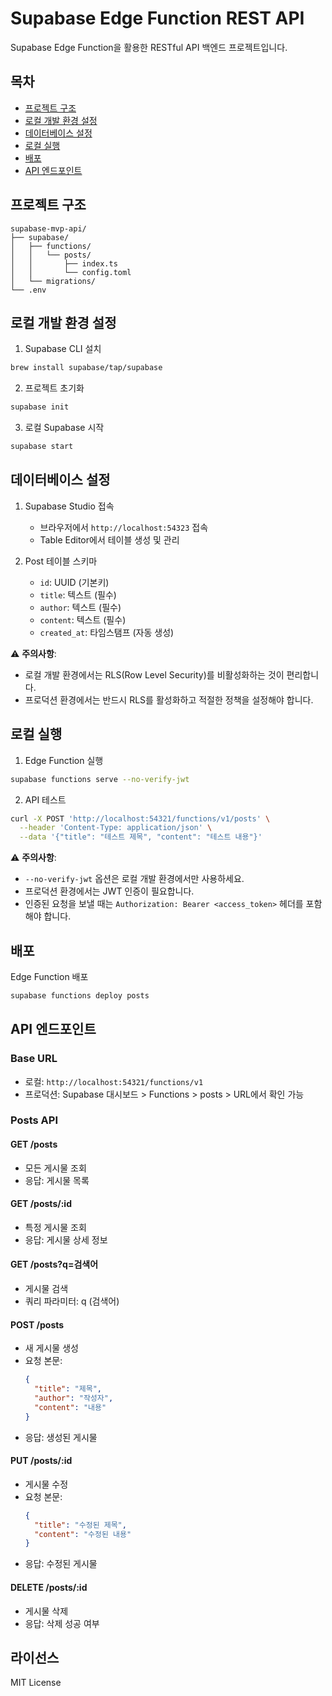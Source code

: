 # Supabase Edge Function REST API

Supabase Edge Function을 활용한 RESTful API 백엔드 프로젝트입니다.

## 목차
- [프로젝트 구조](#프로젝트-구조)
- [로컬 개발 환경 설정](#로컬-개발-환경-설정)
- [데이터베이스 설정](#데이터베이스-설정)
- [로컬 실행](#로컬-실행)
- [배포](#배포)
- [API 엔드포인트](#api-엔드포인트)

## 프로젝트 구조

```
supabase-mvp-api/
├── supabase/
│   ├── functions/
│   │   └── posts/
│   │       ├── index.ts
│   │       └── config.toml
│   └── migrations/
└── .env
```

## 로컬 개발 환경 설정

1. Supabase CLI 설치
```bash
brew install supabase/tap/supabase
```

2. 프로젝트 초기화
```bash
supabase init
```

3. 로컬 Supabase 시작
```bash
supabase start
```

## 데이터베이스 설정

1. Supabase Studio 접속
   - 브라우저에서 `http://localhost:54323` 접속
   - Table Editor에서 테이블 생성 및 관리

2. Post 테이블 스키마
   - `id`: UUID (기본키)
   - `title`: 텍스트 (필수)
   - `author`: 텍스트 (필수)
   - `content`: 텍스트 (필수)
   - `created_at`: 타임스탬프 (자동 생성)

⚠️ **주의사항**: 
- 로컬 개발 환경에서는 RLS(Row Level Security)를 비활성화하는 것이 편리합니다.
- 프로덕션 환경에서는 반드시 RLS를 활성화하고 적절한 정책을 설정해야 합니다.

## 로컬 실행

1. Edge Function 실행
```bash
supabase functions serve --no-verify-jwt
```

2. API 테스트
```bash
curl -X POST 'http://localhost:54321/functions/v1/posts' \
  --header 'Content-Type: application/json' \
  --data '{"title": "테스트 제목", "content": "테스트 내용"}'
```

⚠️ **주의사항**: 
- `--no-verify-jwt` 옵션은 로컬 개발 환경에서만 사용하세요.
- 프로덕션 환경에서는 JWT 인증이 필요합니다.
- 인증된 요청을 보낼 때는 `Authorization: Bearer <access_token>` 헤더를 포함해야 합니다.

## 배포

Edge Function 배포
```bash
supabase functions deploy posts
```

## API 엔드포인트

### Base URL
- 로컬: `http://localhost:54321/functions/v1`
- 프로덕션: Supabase 대시보드 > Functions > posts > URL에서 확인 가능

### Posts API

#### GET /posts
- 모든 게시물 조회
- 응답: 게시물 목록

#### GET /posts/:id
- 특정 게시물 조회
- 응답: 게시물 상세 정보

#### GET /posts?q=검색어
- 게시물 검색
- 쿼리 파라미터: q (검색어)

#### POST /posts
- 새 게시물 생성
- 요청 본문:
  ```json
  {
    "title": "제목",
    "author": "작성자",
    "content": "내용"
  }
  ```
- 응답: 생성된 게시물

#### PUT /posts/:id
- 게시물 수정
- 요청 본문:
  ```json
  {
    "title": "수정된 제목",
    "content": "수정된 내용"
  }
  ```
- 응답: 수정된 게시물

#### DELETE /posts/:id
- 게시물 삭제
- 응답: 삭제 성공 여부

## 라이선스

MIT License
 
